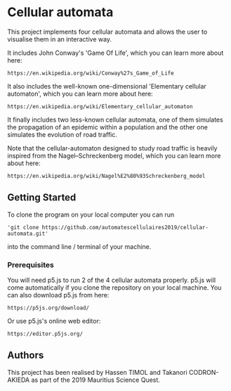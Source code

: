 # Cellular automata

This project implements four cellular automata and allows the user to visualise them in an interactive way.

It includes John Conway's 'Game Of Life', which you can learn more about here:
```
https://en.wikipedia.org/wiki/Conway%27s_Game_of_Life
```

It also includes the well-known one-dimensional 'Elementary cellular automaton', which you can learn more about here:
```
https://en.wikipedia.org/wiki/Elementary_cellular_automaton
```

It finally includes two less-known cellular automata, one of them simulates the propagation of an epidemic within a population and the other one simulates the evolution of road traffic.

Note that the cellular-automaton designed to study road traffic is heavily inspired from the Nagel–Schreckenberg model, which you can learn more about here:
```
https://en.wikipedia.org/wiki/Nagel%E2%80%93Schreckenberg_model
```

## Getting Started

To clone the program on your local computer you can run 
```
'git clone https://github.com/automatescellulaires2019/cellular-automata.git'
```
into the command line / terminal of your machine.

### Prerequisites

You will need p5.js to run 2 of the 4 cellular automata properly.
p5.js will come automatically if you clone the repository on your local machine.
You can also download p5.js from here:

```
https://p5js.org/download/
```

Or use p5.js's online web editor:
```
https://editor.p5js.org/
```
## Authors

This project has been realised by Hassen TIMOL and Takanori CODRON-AKIEDA as part of the 2019 Mauritius Science Quest.
